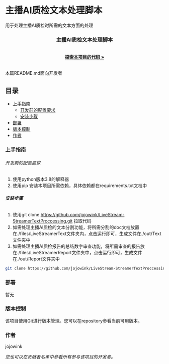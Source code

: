 

# 主播AI质检文本处理脚本

用于处理主播AI质检时所需的文本方面的处理

  <h3 align="center">主播AI质检文本处理脚本</h3>
  <p align="center">
    <br />
    <a href="https://github.com/jojowink/LiveStream-StreamerTextProccessing"><strong>探索本项目的代码 »</strong></a>
    <br />
    <br />
  </p>

</p>


 本篇README.md面向开发者
 
## 目录

- [上手指南](#上手指南)
  - [开发前的配置要求](#开发前的配置要求)
  - [安装步骤](#安装步骤)
- [部署](#部署)
- [版本控制](#版本控制)
- [作者](#作者)

### 上手指南





###### 开发前的配置要求

1. 使用python版本3.8的解释器
2. 使用pip 安装本项目所需依赖，具体依赖都在requirements.txt文档中

###### **安装步骤**

1. 使用git clone https://github.com/jojowink/LiveStream-StreamerTextProccessing.git 拉取代码
2. 如需处理主播AI质检的文本分割功能，将所需分割的doc文档放置在./files/LiveStreamerText文件夹内，点击运行即可，生成文件在./out/Text文件夹中
3. 如需处理主播AI质检报告的总结数字审查功能，将所需审查的报告放在./files/LiveStreamerReport文件夹中，点击运行即可，生成文件在./out/Report文件夹中

```sh
git clone https://github.com/jojowink/LiveStream-StreamerTextProccessing.git
```


### 部署

暂无


### 版本控制

该项目使用Git进行版本管理。您可以在repository参看当前可用版本。

### 作者

jojowink
 

 *您也可以在贡献者名单中参看所有参与该项目的开发者。*







